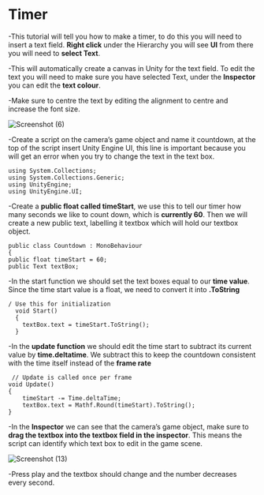 # Timer 

-This tutorial will tell you how to make a timer, to do this you will need to insert a text field. **Right click** under the Hierarchy you will see **UI** from there you will  need to **select Text**. 

-This will automatically create a canvas in Unity for the text field. To edit the text you will need to make sure you have selected Text, under the **Inspector** you can edit the **text colour**. 

-Make sure to centre the text by editing the alignment to centre and increase the font size. 

![Screenshot (6)](https://user-images.githubusercontent.com/72073841/98047723-534ad080-1e24-11eb-9f4c-f154aeb02afb.png)

-Create a script on the camera’s game object and name it countdown,  at the top of the script insert Unity Engine UI, this line is important because you will get an error when you try to change the text in the text box. 

    using System.Collections;
    using System.Collections.Generic;
    using UnityEngine;
    using UnityEngine.UI;


-Create a **public float called timeStart**, we use this to tell our timer how many seconds we like to count down, which is **currently 60**. 
Then we will create a new public text, labelling it  textbox which will hold our textbox object.


    public class Countdown : MonoBehaviour
    {
   	public float timeStart = 60;
    public Text textBox;
    

-In the start function we should set the text boxes equal to our **time value**. Since the time start value is a float, we need to convert it into **.ToString**

    / Use this for initialization
	  void Start()
	  {
		textBox.text = timeStart.ToString();
	  }

-In the **update function** we should edit the time start to subtract its current value by **time.deltatime**. We subtract this to keep the countdown consistent with the time itself instead of the **frame rate**
 
     // Update is called once per frame
   	void Update()
   	{
		timeStart -= Time.deltaTime;
		textBox.text = Mathf.Round(timeStart).ToString();
   	}

 
-In the **Inspector** we can see that the camera’s game object, make sure to **drag the textbox into the textbox field in the inspector**. This means the script can identify which text box to edit in the game scene. 

![Screenshot (13)](https://user-images.githubusercontent.com/72073841/98047996-d53af980-1e24-11eb-856d-9ed114ae4a2e.png)


-Press play and the textbox should change and the number decreases every second. 
